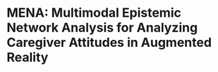 # MENA: Multimodal Epistemic Network Analysis for Analyzing Caregiver Attitudes in Augmented Reality



